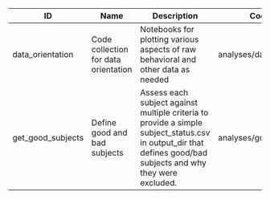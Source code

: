 | ID | Name | Description | Code Dir | Notebook | Script | Status | Authors |
| --- | --- | --- | --- | --- | --- | --- | --- |
| data_orientation | Code collection for data orientation | Notebooks for plotting various aspects of raw behavioral and other data as needed  | analyses/data_orientation | get_good_subjects.ipynb, test.ipynb | None | ongoing | Jeanette Mumford |
| get_good_subjects | Define good and bad subjects | Assess each subject against multiple criteria to provide a  simple subject_status.csv in output_dir that defines  good/bad subjects and why they were excluded.  | analyses/good_subjects | get_good_subjects.ipynb | None | completed | Jeanette Mumford |